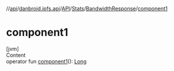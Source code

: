 //[api](../../../../index.md)/[danbroid.ipfs.api](../../../index.md)/[API](../../index.md)/[Stats](../index.md)/[BandwidthResponse](index.md)/[component1](component1.md)



# component1  
[jvm]  
Content  
operator fun [component1](component1.md)(): [Long](https://kotlinlang.org/api/latest/jvm/stdlib/kotlin/-long/index.html)  




